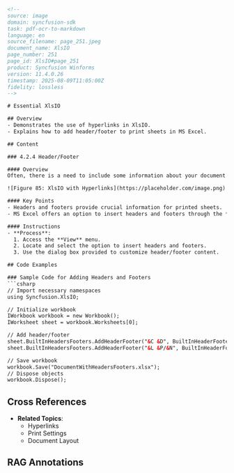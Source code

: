 ```html
<!-- 
source: image
domain: syncfusion-sdk
task: pdf-ocr-to-markdown
language: en
source_filename: page_251.jpeg
document_name: XlsIO
page_number: 251
page_id: XlsIO#page_251
product: Syncfusion Winforms
version: 11.4.0.26
timestamp: 2025-08-09T11:05:00Z
fidelity: lossless
-->

# Essential XlsIO

## Overview
- Demonstrates the use of hyperlinks in XlsIO.
- Explains how to add header/footer to print sheets in MS Excel.

## Content

### 4.2.4 Header/Footer

#### Overview
Often, there is a need to include some information about your document at the top (the header), or the bottom (the footer) of each printed sheet. Spreadsheets often need several pages to print. It is important to put the right information on the header or footer, so you can tell which pages go together.

![Figure 85: XlsIO with Hyperlinks](https://placeholder.com/image.png)

#### Key Points
- Headers and footers provide crucial information for printed sheets.
- MS Excel offers an option to insert headers and footers through the **View** menu and a handy dialog box.

#### Instructions
- **Process**: 
  1. Access the **View** menu.
  2. Locate and select the option to insert headers and footers.
  3. Use the dialog box provided to customize header/footer content.

## Code Examples

### Sample Code for Adding Headers and Footers
```csharp
// Import necessary namespaces
using Syncfusion.XlsIO;

// Initialize workbook
IWorkbook workbook = new Workbook();
IWorksheet sheet = workbook.Worksheets[0];

// Add header/footer
sheet.BuiltInHeadersFooters.AddHeaderFooter("&C &D", BuiltInHeaderFooterSection.Header);
sheet.BuiltInHeadersFooters.AddHeaderFooter("&L &P/&N", BuiltInHeaderFooterSection.Footer);

// Save workbook
workbook.Save("DocumentWithHeadersFooters.xlsx");
// Dispose objects
workbook.Dispose();
```

## Cross References
- **Related Topics**: 
  - Hyperlinks
  - Print Settings
  - Document Layout

## RAG Annotations
<!-- tags: [XlsIO, header/footer, syncingfusion, print-sheets, ms-excel, document-information, versions] keywords: [hyperlinks, header, footer, printed sheets, ms excel, built-in, dialog box, workbook, worksheet, document layout] -->
```